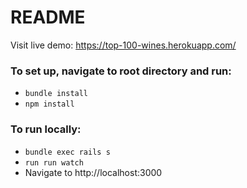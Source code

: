 # README

Visit live demo: https://top-100-wines.herokuapp.com/

### To set up, navigate to root directory and run: 
* ```bundle install```
* ```npm install```

### To run locally: 
* ```bundle exec rails s```
* ```run run watch```
* Navigate to http://localhost:3000
